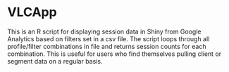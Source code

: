 # VLCApp
This is an R script for displaying session data in Shiny from Google Analytics based on filters set in a csv file.  The script loops through all profile/filter combinations in file and returns session counts for each combination.  This is useful for users who find themselves pulling client or segment data on a regular basis.
